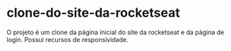 # clone-do-site-da-rocketseat
O projeto é um clone da página inicial do site da rocketseat e da página de login. Possui recursos de responsividade.
